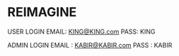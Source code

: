 # REIMAGINE

USER LOGIN
EMAIL: KING@KING.com
PASS: KING

ADMIN LOGIN
EMAIL : KABIR@KABIR.com
PASS : KABIR
